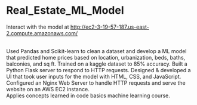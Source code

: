 # Real_Estate_ML_Model

Interact with the model at http://ec2-3-19-57-187.us-east-2.compute.amazonaws.com/<br/><br/>

Used Pandas and Scikit-learn to clean a dataset and develop a ML model that predicted home prices based on location, urbanization, beds, baths, balconies, and sq ft. Trained on a kaggle dataset to 85% accuracy. Built a Python Flask server to respond to HTTP requests. Designed & developed a UI that took user inputs for the model with HTML, CSS, and JavaScript. Configured an Nginx Web Server to handle HTTP requests and serve the website on an AWS EC2 instance. <br/>Applies concepts learned in code basics machine learning course.

